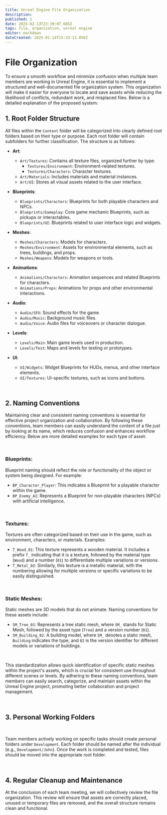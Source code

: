 ```yaml
---
title: Unreal Engine File Organization
description: 
published: 1
date: 2025-02-13T23:39:07.685Z
tags: file, organization, unreal engine
editor: markdown
dateCreated: 2025-01-14T15:33:13.056Z
---
```


# File Organization

To ensure a smooth workflow and minimize confusion when multiple team members are working in Unreal Engine, it is essential to implement a structured and well-documented file organization system. This organization will make it easier for everyone to locate and save assets while reducing the likelihood of conflicts, redundant work, and misplaced files. Below is a detailed explanation of the proposed system:

## 1. Root Folder Structure

All files within the `Content` folder will be categorized into clearly defined root folders based on their type or purpose. Each root folder will contain subfolders for further classification. The structure is as follows:

- **Art**:
  - `Art/Textures`: Contains all texture files, organized further by type:
    - `Textures/Environment`: Environment-related textures.
    - `Textures/Characters`: Character textures.
  - `Art/Materials`: Includes materials and material instances.
  - `Art/UI`: Stores all visual assets related to the user interface.

- **Blueprints**:
  - `Blueprints/Characters`: Blueprints for both playable characters and NPCs.
  - `Blueprints/Gameplay`: Core game mechanic Blueprints, such as pickups or interactables.
  - `Blueprints/UI`: Blueprints related to user interface logic and widgets.

- **Meshes**:
  - `Meshes/Characters`: Models for characters.
  - `Meshes/Environment`: Assets for environmental elements, such as trees, buildings, and props.
  - `Meshes/Weapons`: Models for weapons or tools.

- **Animations**:
  - `Animations/Characters`: Animation sequences and related Blueprints for characters.
  - `Animations/Props`: Animations for props and other environmental interactions.

- **Audio**:
  - `Audio/SFX`: Sound effects for the game.
  - `Audio/Music`: Background music files.
  - `Audio/Voice`: Audio files for voiceovers or character dialogue.

- **Levels**:
  - `Levels/Main`: Main game levels used in production.
  - `Levels/Test`: Maps and levels for testing or prototypes.

- **UI**:
  - `UI/Widgets`: Widget Blueprints for HUDs, menus, and other interface elements.
  - `UI/Textures`: UI-specific textures, such as icons and buttons.

<br>

## 2. Naming Conventions

Maintaining clear and consistent naming conventions is essential for effective project organization and collaboration. By following these conventions, team members can easily understand the content of a file just by looking at its name, which reduces confusion and enhances workflow efficiency. Below are more detailed examples for each type of asset:

<br>

### **Blueprints**:  
Blueprint naming should reflect the role or functionality of the object or system being designed. For example:
- `BP_Character_Player`: This indicates a Blueprint for a playable character within the game.
- `BP_Enemy_AI`: Represents a Blueprint for non-playable characters (NPCs) with artificial intelligence.

<br>

### **Textures**:  
Textures are often categorized based on their use in the game, such as environment, characters, or materials. Examples:
- `T_Wood_01`: This texture represents a wooden material. It includes a prefix `T_` indicating that it is a texture, followed by the material type (`Wood`) and a number (`01`) to differentiate multiple variations or versions.
- `T_Metal_02`: Similarly, this texture is a metallic material, with the numbering allowing for multiple versions or specific variations to be easily distinguished.

<br>

### **Static Meshes**:  
Static meshes are 3D models that do not animate. Naming conventions for these assets include:
- `SM_Tree_01`: Represents a tree static mesh, where `SM_` stands for Static Mesh, followed by the asset type (`Tree`) and a version number (`01`).
- `SM_Building_02`: A building model, where `SM_` denotes a static mesh, `Building` indicates the type, and `02` is the version identifier for different models or variations of buildings.

<br>

This standardization allows quick identification of specific static meshes within the project's assets, which is crucial for consistent use throughout different scenes or levels. By adhering to these naming conventions, team members can easily search, categorize, and maintain assets within the Unreal Engine project, promoting better collaboration and project management.

<br>

## 3. Personal Working Folders

<br>

Team members actively working on specific tasks should create personal folders under `Development`. Each folder should be named after the individual (e.g., `Development/John`). Once the work is completed and tested, files should be moved into the appropriate root folder.

<br>

## 4. Regular Cleanup and Maintenance

At the conclusion of each team meeting, we will collectively review the file organization. This review will ensure that assets are correctly placed, unused or temporary files are removed, and the overall structure remains clean and functional.